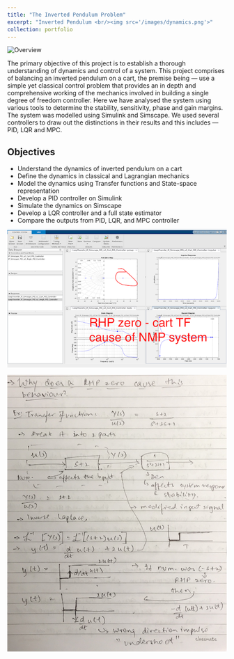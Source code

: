 ```yaml
---
title: "The Inverted Pendulum Problem"
excerpt: "Inverted Pendulum <br/><img src='/images/dynamics.png'>"
collection: portfolio
---
```


![Overview](/images/simulink_w/o_D.png "Overview")

The primary objective of this project is to establish a thorough understanding of dynamics and control of a system. This project comprises of balancing an inverted pendulum on a cart, the premise being — use a simple yet classical control problem that provides an in depth and comprehensive working of the mechanics involved in building a single degree of freedom controller. Here we have analysed the system using various tools to determine the stability, sensitivity, phase and gain margins. The system was modelled using Simulink and Simscape. We used several controllers to draw out the distinctions in their results and this includes — PID, LQR and MPC.

## Objectives

- Understand the dynamics of inverted pendulum on a cart
- Define the dynamics in classical and Lagrangian mechanics
- Model the dynamics using Transfer functions and State-space representation
- Develop a PID controller on Simulink
- Simulate the dynamics on Simscape
- Develop a LQR controller and a full state estimator
- Compare the outputs from PID, LQR, and MPC controller

![Why NMP?](/images/Why_IP_NMP.png "Why Inverted Pendulum System is NMP?")

![Thrust Test](/images/NMP_RHP_zero_why.jpg "What causes NMP?")
